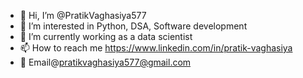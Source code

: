 - 👋 Hi, I’m @PratikVaghasiya577
- 👀 I’m interested in Python, DSA, Software development
- 🌱 I’m currently working as a data scientist
- 📫 How to reach me https://www.linkedin.com/in/pratik-vaghasiya
- 📩 Email@pratikvaghasiya577@gmail.com

<!---
PratikVaghasiya577/PratikVaghasiya577 is a ✨ special ✨ repository because its `README.md` (this file) appears on your GitHub profile.
You can click the Preview link to take a look at your changes.
--->
